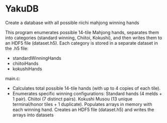 # YakuDB
Create a database with all possible riichi mahjong winning hands

This program enumerates possible 14-tile Mahjong hands, separates them into categories (standard winning, Chiitoi, Kokushi), and then writes them to an HDF5 file (dataset.h5). Each category is stored in a separate dataset in the .h5 file:

- standardWinningHands
- chiitoiHands
- kokushiHands

main.c: 
- Calculates total possible 14-tile hands (with up to 4 copies of each tile).
- Enumerates specific winning configurations:
Standard hands (4 melds + 1 pair).
Chiitoi (7 distinct pairs).
Kokushi Musou (13 unique terminal/honor tiles + 1 duplicate).
Populates arrays in memory with each winning hand.
Creates an HDF5 file (dataset.h5) and writes the arrays into datasets
